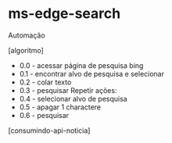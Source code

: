 # ms-edge-search
Automação

[algoritmo]

* 0.0 - acessar página de pesquisa bing
* 0.1 - encontrar alvo de pesquisa e selecionar
* 0.2 - colar texto
* 0.3 - pesquisar
Repetir ações:
* 0.4 - selecionar alvo de pesquisa
* 0.5 - apagar 1 charactere
* 0.6 - pesquisar

[consumindo-api-noticia]

